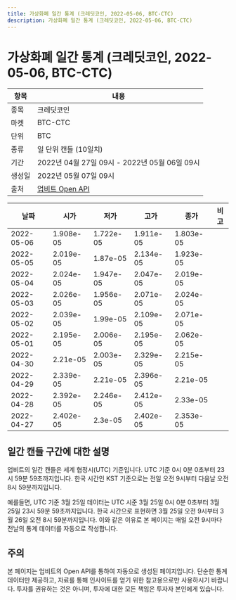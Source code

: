 ```yaml
---
title: 가상화폐 일간 통계 (크레딧코인, 2022-05-06, BTC-CTC)
description: 가상화폐 일간 통계 (크레딧코인, 2022-05-06, BTC-CTC)
---
```



가상화폐 일간 통계 (크레딧코인, 2022-05-06, BTC-CTC)
===

|항목|내용|
|--|--|
|종목|크레딧코인|
|마켓|BTC-CTC|
|단위|BTC|
|종류|일 단위 캔들 (10일치)|
|기간|2022년 04월 27일 09시 - 2022년 05월 06일 09시|
|생성일|2022년 05월 07일 09시|
|출처|[업비트 Open API](https://docs.upbit.com)|


|날짜|시가|저가|고가|종가|비고|
|--|--|--|--|--|--|
|2022-05-06|1.908e-05|1.722e-05|1.911e-05|1.803e-05|    |
|2022-05-05|2.019e-05|1.87e-05|2.134e-05|1.923e-05|    |
|2022-05-04|2.024e-05|1.947e-05|2.047e-05|2.019e-05|    |
|2022-05-03|2.026e-05|1.956e-05|2.071e-05|2.024e-05|    |
|2022-05-02|2.039e-05|1.99e-05|2.109e-05|2.071e-05|    |
|2022-05-01|2.195e-05|2.006e-05|2.195e-05|2.062e-05|    |
|2022-04-30|2.21e-05|2.003e-05|2.329e-05|2.215e-05|    |
|2022-04-29|2.339e-05|2.21e-05|2.396e-05|2.21e-05|    |
|2022-04-28|2.392e-05|2.246e-05|2.412e-05|2.33e-05|    |
|2022-04-27|2.402e-05|2.3e-05|2.402e-05|2.353e-05|    |


일간 캔들 구간에 대한 설명
---


업비트의 일간 캔들은 세계 협정시(UTC) 기준입니다. 
UTC 기준 0시 0분 0초부터 23시 59분 59초까지입니다. 
한국 시간인 KST 기준으로는 전일 오전 9시부터 다음날 오전 8시 59분까지입니다. 


예를들면, UTC 기준 3월 25일 데이터는 UTC 시준 3월 25일 0시 0분 0초부터 3월 25일 23시 59분 59초까지입니다. 
한국 시간으로 표현하면 3월 25일 오전 9시부터 3월 26일 오전 8시 59분까지입니다. 
이와 같은 이유로 본 페이지는 매일 오전 9시마다 전날의 통계 데이터를 자동으로 작성합니다. 


주의
---


본 페이지는 업비트의 Open API를 통하여 자동으로 생성된 페이지입니다. 
단순한 통계 데이터만 제공하고, 자료를 통해 인사이트를 얻기 위한 참고용으로만 사용하시기 바랍니다. 
투자를 권유하는 것은 아니며, 투자에 대한 모든 책임은 투자자 본인에게 있습니다. 
